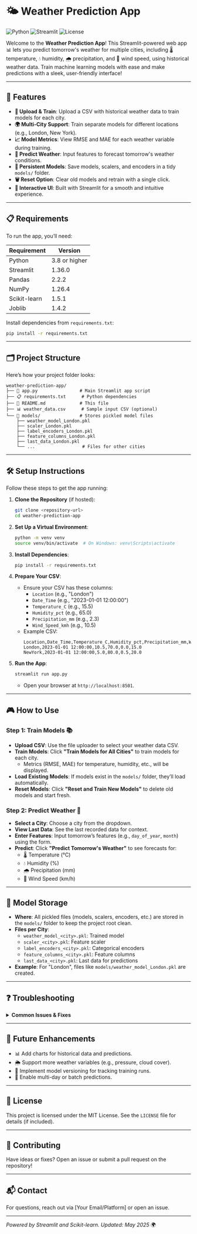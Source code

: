 # 🌤️ Weather Prediction App

![Python](https://img.shields.io/badge/Python-3.8+-blue.svg)
![Streamlit](https://img.shields.io/badge/Streamlit-1.36.0-red.svg)
![License](https://img.shields.io/badge/License-MIT-green.svg)

Welcome to the **Weather Prediction App**! This Streamlit-powered web app 📊 lets you predict tomorrow's weather for multiple cities, including 🌡️ temperature, 💧 humidity, 🌧️ precipitation, and 💨 wind speed, using historical weather data. Train machine learning models with ease and make predictions with a sleek, user-friendly interface!

---

## 🚀 Features

- **📂 Upload & Train**: Upload a CSV with historical weather data to train models for each city.
- **🌍 Multi-City Support**: Train separate models for different locations (e.g., London, New York).
- **📈 Model Metrics**: View RMSE and MAE for each weather variable during training.
- **🔮 Predict Weather**: Input features to forecast tomorrow's weather conditions.
- **💾 Persistent Models**: Save models, scalers, and encoders in a tidy `models/` folder.
- **🗑️ Reset Option**: Clear old models and retrain with a single click.
- **🎨 Interactive UI**: Built with Streamlit for a smooth and intuitive experience.

---

## 📋 Requirements

To run the app, you’ll need:

| Requirement        | Version       |
|--------------------|---------------|
| Python             | 3.8 or higher |
| Streamlit          | 1.36.0        |
| Pandas             | 2.2.2         |
| NumPy              | 1.26.4        |
| Scikit-learn       | 1.5.1         |
| Joblib             | 1.4.2         |

Install dependencies from `requirements.txt`:
```bash
pip install -r requirements.txt
```

---

## 🗂️ Project Structure

Here’s how your project folder looks:

```
weather-prediction-app/
├── 📜 app.py                # Main Streamlit app script
├── 📋 requirements.txt      # Python dependencies
├── 📝 README.md             # This file
├── 📊 weather_data.csv      # Sample input CSV (optional)
└── 📁 models/               # Stores pickled model files
    ├── weather_model_London.pkl
    ├── scaler_London.pkl
    ├── label_encoders_London.pkl
    ├── feature_columns_London.pkl
    ├── last_data_London.pkl
    └── ...                  # Files for other cities
```

---

## 🛠️ Setup Instructions

Follow these steps to get the app running:

1. **Clone the Repository** (if hosted):
   ```bash
   git clone <repository-url>
   cd weather-prediction-app
   ```

2. **Set Up a Virtual Environment**:
   ```bash
   python -m venv venv
   source venv/bin/activate  # On Windows: venv\Scripts\activate
   ```

3. **Install Dependencies**:
   ```bash
   pip install -r requirements.txt
   ```

4. **Prepare Your CSV**:
   - Ensure your CSV has these columns:
     - `Location` (e.g., "London")
     - `Date_Time` (e.g., "2023-01-01 12:00:00")
     - `Temperature_C` (e.g., 15.5)
     - `Humidity_pct` (e.g., 65.0)
     - `Precipitation_mm` (e.g., 2.3)
     - `Wind_Speed_kmh` (e.g., 10.5)
   - Example CSV:
     ```csv
     Location,Date_Time,Temperature_C,Humidity_pct,Precipitation_mm,Wind_Speed_kmh
     London,2023-01-01 12:00:00,10.5,70.0,0.0,15.0
     NewYork,2023-01-01 12:00:00,5.0,80.0,0.5,20.0
     ```

5. **Run the App**:
   ```bash
   streamlit run app.py
   ```
   - Open your browser at `http://localhost:8501`.

---

## 🎮 How to Use

### Step 1: Train Models 📚
- **Upload CSV**: Use the file uploader to select your weather data CSV.
- **Train Models**: Click **"Train Models for All Cities"** to train models for each city.
  - Metrics (RMSE, MAE) for temperature, humidity, etc., will be displayed.
- **Load Existing Models**: If models exist in the `models/` folder, they’ll load automatically.
- **Reset Models**: Click **"Reset and Train New Models"** to delete old models and start fresh.

### Step 2: Predict Weather 🔮
- **Select a City**: Choose a city from the dropdown.
- **View Last Data**: See the last recorded data for context.
- **Enter Features**: Input tomorrow’s features (e.g., `day_of_year`, `month`) using the form.
- **Predict**: Click **"Predict Tomorrow's Weather"** to see forecasts for:
  - 🌡️ Temperature (°C)
  - 💧 Humidity (%)
  - 🌧️ Precipitation (mm)
  - 💨 Wind Speed (km/h)

---

## 💾 Model Storage

- **Where**: All pickled files (models, scalers, encoders, etc.) are stored in the `models/` folder to keep the project root clean.
- **Files per City**:
  - `weather_model_<city>.pkl`: Trained model
  - `scaler_<city>.pkl`: Feature scaler
  - `label_encoders_<city>.pkl`: Categorical encoders
  - `feature_columns_<city>.pkl`: Feature columns
  - `last_data_<city>.pkl`: Last data for predictions
- **Example**: For "London", files like `models/weather_model_London.pkl` are created.

---

## ❓ Troubleshooting

<details>
<summary><b>Common Issues & Fixes</b></summary>

- **CSV Errors**:
  - **Issue**: "Missing columns" or "Invalid format".
  - **Fix**: Ensure the CSV has required columns (`Location`, `Date_Time`, etc.). Check debug output in the app for column names.
- **Model Loading Fails**:
  - **Issue**: "Error loading saved model".
  - **Fix**: Delete the `models/` folder and retrain using the reset button.
- **Dependency Conflicts**:
  - **Issue**: Installation errors.
  - **Fix**: Use a fresh virtual environment and verify `requirements.txt` versions.
- **Port Conflicts**:
  - **Issue**: `localhost:8501` is in use.
  - **Fix**: Streamlit will suggest an alternative port, or stop other running Streamlit apps.

</details>

---

## 🌟 Future Enhancements

- 📊 Add charts for historical data and predictions.
- 🌦️ Support more weather variables (e.g., pressure, cloud cover).
- 🔄 Implement model versioning for tracking training runs.
- 📅 Enable multi-day or batch predictions.

---

## 📜 License

This project is licensed under the MIT License. See the `LICENSE` file for details (if included).

---

## 🤝 Contributing

Have ideas or fixes? Open an issue or submit a pull request on the repository!

---

## 📬 Contact

For questions, reach out via [Your Email/Platform] or open an issue.

---

*Powered by Streamlit and Scikit-learn. Updated: May 2025* 🌍